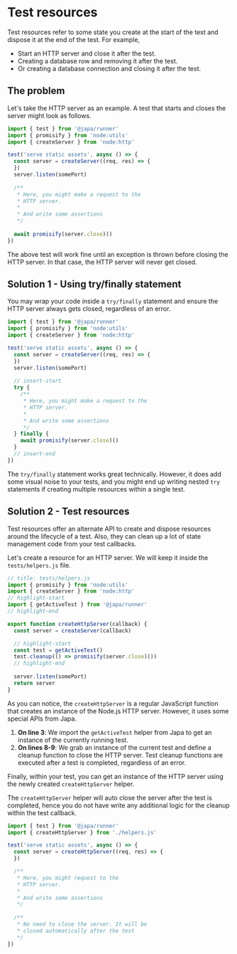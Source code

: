 # Test resources

Test resources refer to some state you create at the start of the test and dispose it at the end of the test. For example, 

- Start an HTTP server and close it after the test.
- Creating a database row and removing it after the test.
- Or creating a database connection and closing it after the test.

## The problem

Let's take the HTTP server as an example. A test that starts and closes the server might look as follows.

```ts
import { test } from '@japa/runner'
import { promisify } from 'node:utils'
import { createServer } from 'node:http'

test('serve static assets', async () => {
  const server = createServer((req, res) => {
  })
  server.listen(somePort)
  
  /**
   * Here, you might make a request to the
   * HTTP server.
   *
   * And write some assertions
   */
 
  await promisify(server.close)()
})
```

The above test will work fine until an exception is thrown before closing the HTTP server. In that case, the HTTP server will never get closed.

## Solution 1 - Using try/finally statement

You may wrap your code inside a `try/finally` statement and ensure the HTTP server always gets closed, regardless of an error.

```ts
import { test } from '@japa/runner'
import { promisify } from 'node:utils'
import { createServer } from 'node:http'

test('serve static assets', async () => {
  const server = createServer((req, res) => {
  })
  server.listen(somePort)
  
  // insert-start
  try {
    /**
     * Here, you might make a request to the
     * HTTP server.
     *
     * And write some assertions
     */
  } finally {
    await promisify(server.close)()
  }
  // insert-end
})
```

The `try/finally` statement works great technically. However, it does add some visual noise to your tests, and you might end up writing nested `try` statements if creating multiple resources within a single test.

## Solution 2 - Test resources

Test resources offer an alternate API to create and dispose resources around the lifecycle of a test. Also, they can clean up a lot of state management code from your test callbacks.

Let's create a resource for an HTTP server. We will keep it inside the `tests/helpers.js` file.

```ts
// title: tests/helpers.js
import { promisify } from 'node:utils'
import { createServer } from 'node:http'
// highlight-start
import { getActiveTest } from '@japa/runner'
// highlight-end

export function createHttpServer(callback) {
  const server = createServer(callback)

  // highlight-start
  const test = getActiveTest()
  test.cleanup(() => promisify(server.close)())
  // highlight-end
  
  server.listen(somePort)
  return server
}
```

As you can notice, the `createHttpServer` is a regular JavaScript function that creates an instance of the Node.js HTTP server. However, it uses some special APIs from Japa.

1. **On line 3**: We import the `getActiveTest` helper from Japa to get an instance of the currently running test.
2. **On lines 8-9**: We grab an instance of the current test and define a cleanup function to close the HTTP server. Test cleanup functions are executed after a test is completed, regardless of an error.

Finally, within your test, you can get an instance of the HTTP server using the newly created `createHttpServer` helper. 

The `createHttpServer` helper will auto close the server after the test is completed, hence you do not have write any additional logic for the cleanup within the test callback.

```ts
import { test } from '@japa/runner'
import { createHttpServer } from './helpers.js'

test('serve static assets', async () => {
  const server = createHttpServer((req, res) => {
  })

  /**
   * Here, you might request to the
   * HTTP server.
   *
   * And write some assertions
   */
     
  /**
   * No need to close the server. It will be
   * closed automatically after the test
   */
})
```